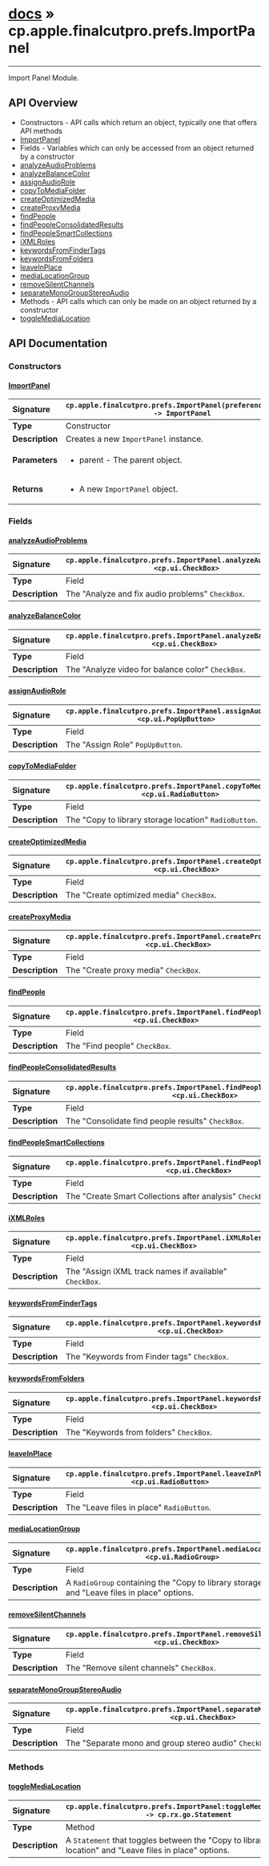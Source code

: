 # [docs](index.md) » cp.apple.finalcutpro.prefs.ImportPanel
---

Import Panel Module.

## API Overview
* Constructors - API calls which return an object, typically one that offers API methods
 * [ImportPanel](#importpanel)
* Fields - Variables which can only be accessed from an object returned by a constructor
 * [analyzeAudioProblems](#analyzeaudioproblems)
 * [analyzeBalanceColor](#analyzebalancecolor)
 * [assignAudioRole](#assignaudiorole)
 * [copyToMediaFolder](#copytomediafolder)
 * [createOptimizedMedia](#createoptimizedmedia)
 * [createProxyMedia](#createproxymedia)
 * [findPeople](#findpeople)
 * [findPeopleConsolidatedResults](#findpeopleconsolidatedresults)
 * [findPeopleSmartCollections](#findpeoplesmartcollections)
 * [iXMLRoles](#ixmlroles)
 * [keywordsFromFinderTags](#keywordsfromfindertags)
 * [keywordsFromFolders](#keywordsfromfolders)
 * [leaveInPlace](#leaveinplace)
 * [mediaLocationGroup](#medialocationgroup)
 * [removeSilentChannels](#removesilentchannels)
 * [separateMonoGroupStereoAudio](#separatemonogroupstereoaudio)
* Methods - API calls which can only be made on an object returned by a constructor
 * [toggleMediaLocation](#togglemedialocation)

## API Documentation

### Constructors

#### [ImportPanel](#importpanel)
| <span style="float: left;">**Signature**</span> | <span style="float: left;">`cp.apple.finalcutpro.prefs.ImportPanel(preferencesDialog) -> ImportPanel` </span>                                                          |
| -----------------------------------------------------|---------------------------------------------------------------------------------------------------------|
| **Type**                                             | Constructor |
| **Description**                                      | Creates a new `ImportPanel` instance. |
| **Parameters**                                       | <ul><li>parent - The parent object.</li></ul> |
| **Returns**                                          | <ul><li>A new <code>ImportPanel</code> object.</li></ul> |

### Fields

#### [analyzeAudioProblems](#analyzeaudioproblems)
| <span style="float: left;">**Signature**</span> | <span style="float: left;">`cp.apple.finalcutpro.prefs.ImportPanel.analyzeAudioProblems <cp.ui.CheckBox>` </span>                                                          |
| -----------------------------------------------------|---------------------------------------------------------------------------------------------------------|
| **Type**                                             | Field |
| **Description**                                      | The "Analyze and fix audio problems" `CheckBox`. |

#### [analyzeBalanceColor](#analyzebalancecolor)
| <span style="float: left;">**Signature**</span> | <span style="float: left;">`cp.apple.finalcutpro.prefs.ImportPanel.analyzeBalanceColor <cp.ui.CheckBox>` </span>                                                          |
| -----------------------------------------------------|---------------------------------------------------------------------------------------------------------|
| **Type**                                             | Field |
| **Description**                                      | The "Analyze video for balance color" `CheckBox`. |

#### [assignAudioRole](#assignaudiorole)
| <span style="float: left;">**Signature**</span> | <span style="float: left;">`cp.apple.finalcutpro.prefs.ImportPanel.assignAudioRole <cp.ui.PopUpButton>` </span>                                                          |
| -----------------------------------------------------|---------------------------------------------------------------------------------------------------------|
| **Type**                                             | Field |
| **Description**                                      | The "Assign Role" `PopUpButton`. |

#### [copyToMediaFolder](#copytomediafolder)
| <span style="float: left;">**Signature**</span> | <span style="float: left;">`cp.apple.finalcutpro.prefs.ImportPanel.copyToMediaFolder <cp.ui.RadioButton>` </span>                                                          |
| -----------------------------------------------------|---------------------------------------------------------------------------------------------------------|
| **Type**                                             | Field |
| **Description**                                      | The "Copy to library storage location" `RadioButton`. |

#### [createOptimizedMedia](#createoptimizedmedia)
| <span style="float: left;">**Signature**</span> | <span style="float: left;">`cp.apple.finalcutpro.prefs.ImportPanel.createOptimizedMedia <cp.ui.CheckBox>` </span>                                                          |
| -----------------------------------------------------|---------------------------------------------------------------------------------------------------------|
| **Type**                                             | Field |
| **Description**                                      | The "Create optimized media" `CheckBox`. |

#### [createProxyMedia](#createproxymedia)
| <span style="float: left;">**Signature**</span> | <span style="float: left;">`cp.apple.finalcutpro.prefs.ImportPanel.createProxyMedia <cp.ui.CheckBox>` </span>                                                          |
| -----------------------------------------------------|---------------------------------------------------------------------------------------------------------|
| **Type**                                             | Field |
| **Description**                                      | The "Create proxy media" `CheckBox`. |

#### [findPeople](#findpeople)
| <span style="float: left;">**Signature**</span> | <span style="float: left;">`cp.apple.finalcutpro.prefs.ImportPanel.findPeople <cp.ui.CheckBox>` </span>                                                          |
| -----------------------------------------------------|---------------------------------------------------------------------------------------------------------|
| **Type**                                             | Field |
| **Description**                                      | The "Find people" `CheckBox`. |

#### [findPeopleConsolidatedResults](#findpeopleconsolidatedresults)
| <span style="float: left;">**Signature**</span> | <span style="float: left;">`cp.apple.finalcutpro.prefs.ImportPanel.findPeopleConsolidatedResults <cp.ui.CheckBox>` </span>                                                          |
| -----------------------------------------------------|---------------------------------------------------------------------------------------------------------|
| **Type**                                             | Field |
| **Description**                                      | The "Consolidate find people results" `CheckBox`. |

#### [findPeopleSmartCollections](#findpeoplesmartcollections)
| <span style="float: left;">**Signature**</span> | <span style="float: left;">`cp.apple.finalcutpro.prefs.ImportPanel.findPeopleSmartCollections <cp.ui.CheckBox>` </span>                                                          |
| -----------------------------------------------------|---------------------------------------------------------------------------------------------------------|
| **Type**                                             | Field |
| **Description**                                      | The "Create Smart Collections after analysis" `CheckBox`. |

#### [iXMLRoles](#ixmlroles)
| <span style="float: left;">**Signature**</span> | <span style="float: left;">`cp.apple.finalcutpro.prefs.ImportPanel.iXMLRoles <cp.ui.CheckBox>` </span>                                                          |
| -----------------------------------------------------|---------------------------------------------------------------------------------------------------------|
| **Type**                                             | Field |
| **Description**                                      | The "Assign iXML track names if available" `CheckBox`. |

#### [keywordsFromFinderTags](#keywordsfromfindertags)
| <span style="float: left;">**Signature**</span> | <span style="float: left;">`cp.apple.finalcutpro.prefs.ImportPanel.keywordsFromFinderTags <cp.ui.CheckBox>` </span>                                                          |
| -----------------------------------------------------|---------------------------------------------------------------------------------------------------------|
| **Type**                                             | Field |
| **Description**                                      | The "Keywords from Finder tags" `CheckBox`. |

#### [keywordsFromFolders](#keywordsfromfolders)
| <span style="float: left;">**Signature**</span> | <span style="float: left;">`cp.apple.finalcutpro.prefs.ImportPanel.keywordsFromFolders <cp.ui.CheckBox>` </span>                                                          |
| -----------------------------------------------------|---------------------------------------------------------------------------------------------------------|
| **Type**                                             | Field |
| **Description**                                      | The "Keywords from folders" `CheckBox`. |

#### [leaveInPlace](#leaveinplace)
| <span style="float: left;">**Signature**</span> | <span style="float: left;">`cp.apple.finalcutpro.prefs.ImportPanel.leaveInPlace <cp.ui.RadioButton>` </span>                                                          |
| -----------------------------------------------------|---------------------------------------------------------------------------------------------------------|
| **Type**                                             | Field |
| **Description**                                      | The "Leave files in place" `RadioButton`. |

#### [mediaLocationGroup](#medialocationgroup)
| <span style="float: left;">**Signature**</span> | <span style="float: left;">`cp.apple.finalcutpro.prefs.ImportPanel.mediaLocationGroup <cp.ui.RadioGroup>` </span>                                                          |
| -----------------------------------------------------|---------------------------------------------------------------------------------------------------------|
| **Type**                                             | Field |
| **Description**                                      | A `RadioGroup` containing the "Copy to library storage location" and "Leave files in place" options. |

#### [removeSilentChannels](#removesilentchannels)
| <span style="float: left;">**Signature**</span> | <span style="float: left;">`cp.apple.finalcutpro.prefs.ImportPanel.removeSilentChannels <cp.ui.CheckBox>` </span>                                                          |
| -----------------------------------------------------|---------------------------------------------------------------------------------------------------------|
| **Type**                                             | Field |
| **Description**                                      | The "Remove silent channels" `CheckBox`. |

#### [separateMonoGroupStereoAudio](#separatemonogroupstereoaudio)
| <span style="float: left;">**Signature**</span> | <span style="float: left;">`cp.apple.finalcutpro.prefs.ImportPanel.separateMonoGroupStereoAudio <cp.ui.CheckBox>` </span>                                                          |
| -----------------------------------------------------|---------------------------------------------------------------------------------------------------------|
| **Type**                                             | Field |
| **Description**                                      | The "Separate mono and group stereo audio" `CheckBox`. |

### Methods

#### [toggleMediaLocation](#togglemedialocation)
| <span style="float: left;">**Signature**</span> | <span style="float: left;">`cp.apple.finalcutpro.prefs.ImportPanel:toggleMediaLocation() -> cp.rx.go.Statement` </span>                                                          |
| -----------------------------------------------------|---------------------------------------------------------------------------------------------------------|
| **Type**                                             | Method |
| **Description**                                      | A `Statement` that toggles between the "Copy to library storage location" and "Leave files in place" options. |

